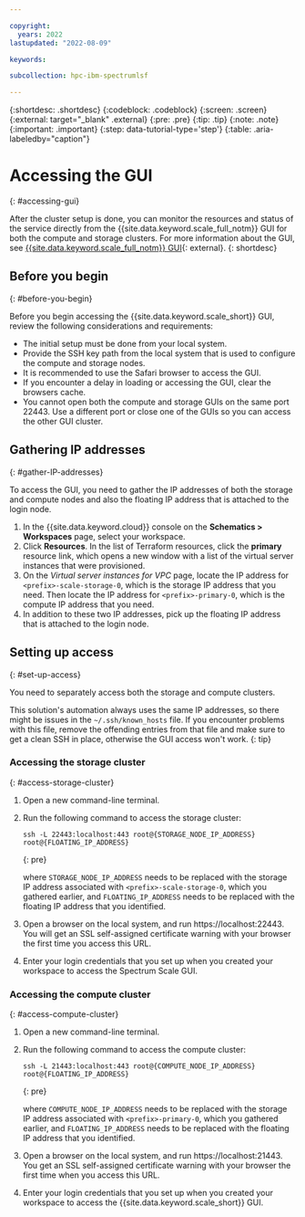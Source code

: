 ```yaml
---

copyright:
  years: 2022
lastupdated: "2022-08-09"

keywords: 

subcollection: hpc-ibm-spectrumlsf

---
```


{:shortdesc: .shortdesc}
{:codeblock: .codeblock}
{:screen: .screen}
{:external: target="_blank" .external}
{:pre: .pre}
{:tip: .tip}
{:note: .note}
{:important: .important}
{:step: data-tutorial-type='step'}
{:table: .aria-labeledby="caption"}

# Accessing the GUI
{: #accessing-gui}

After the cluster setup is done, you can monitor the resources and status of the service directly from the {{site.data.keyword.scale_full_notm}} GUI for both the compute and storage clusters. For more information about the GUI, see [{{site.data.keyword.scale_full_notm}} GUI](https://www.ibm.com/docs/en/storage-scale/5.2.1?topic=reference-storage-scale-gui){: external}.
{: shortdesc}

## Before you begin
{: #before-you-begin}

Before you begin accessing the {{site.data.keyword.scale_short}} GUI, review the following considerations and requirements:

* The initial setup must be done from your local system.
* Provide the SSH key path from the local system that is used to configure the compute and storage nodes.
* It is recommended to use the Safari browser to access the GUI.
* If you encounter a delay in loading or accessing the GUI, clear the browsers cache.
* You cannot open both the compute and storage GUIs on the same port 22443. Use a different port or close one of the GUIs so you can access the other GUI cluster.

## Gathering IP addresses
{: #gather-IP-addresses}

To access the GUI, you need to gather the IP addresses of both the storage and compute nodes and also the floating IP address that is attached to the login node.

1. In the {{site.data.keyword.cloud}} console on the **Schematics > Workspaces** page, select your workspace. 
2. Click **Resources**. In the list of Terraform resources, click the **primary** resource link, which opens a new window with a list of the virtual server instances that were provisioned.
3. On the _Virtual server instances for VPC_ page, locate the IP address for `<prefix>-scale-storage-0`, which is the storage IP address that you need. Then locate the IP address for `<prefix>-primary-0`, which is the compute IP address that you need.
4. In addition to these two IP addresses, pick up the floating IP address that is attached to the login node.

## Setting up access
{: #set-up-access}

You need to separately access both the storage and compute clusters.

This solution's automation always uses the same IP addresses, so there might be issues in the `~/.ssh/known_hosts` file. If you encounter problems with this file, remove the offending entries from that file and make sure to get a clean SSH in place, otherwise the GUI access won't work.
{: tip}

### Accessing the storage cluster
{: #access-storage-cluster}

1. Open a new command-line terminal.
2. Run the following command to access the storage cluster:

    ```
    ssh -L 22443:localhost:443 root@{STORAGE_NODE_IP_ADDRESS} root@{FLOATING_IP_ADDRESS}
    ```
    {: pre}

    where `STORAGE_NODE_IP_ADDRESS` needs to be replaced with the storage IP address associated with `<prefix>-scale-storage-0`, which you gathered earlier, and `FLOATING_IP_ADDRESS` needs to be replaced with the floating IP address that you identified.
3. Open a browser on the local system, and run https://localhost:22443. You will get an SSL self-assigned certificate warning with your browser the first time you access this URL.
4. Enter your login credentials that you set up when you created your workspace to access the Spectrum Scale GUI.

### Accessing the compute cluster
{: #access-compute-cluster}

1. Open a new command-line terminal.
2. Run the following command to access the compute cluster:

    ```
    ssh -L 21443:localhost:443 root@{COMPUTE_NODE_IP_ADDRESS} root@{FLOATING_IP_ADDRESS}
    ```
    {: pre}

    where `COMPUTE_NODE_IP_ADDRESS` needs to be replaced with the storage IP address associated with `<prefix>-primary-0`, which you gathered earlier, and `FLOATING_IP_ADDRESS` needs to be replaced with the floating IP address that you identified.
3. Open a browser on the local system, and run https://localhost:21443. You get an SSL self-assigned certificate warning with your browser the first time when you access this URL.
4. Enter your login credentials that you set up when you created your workspace to access the {{site.data.keyword.scale_short}} GUI.
